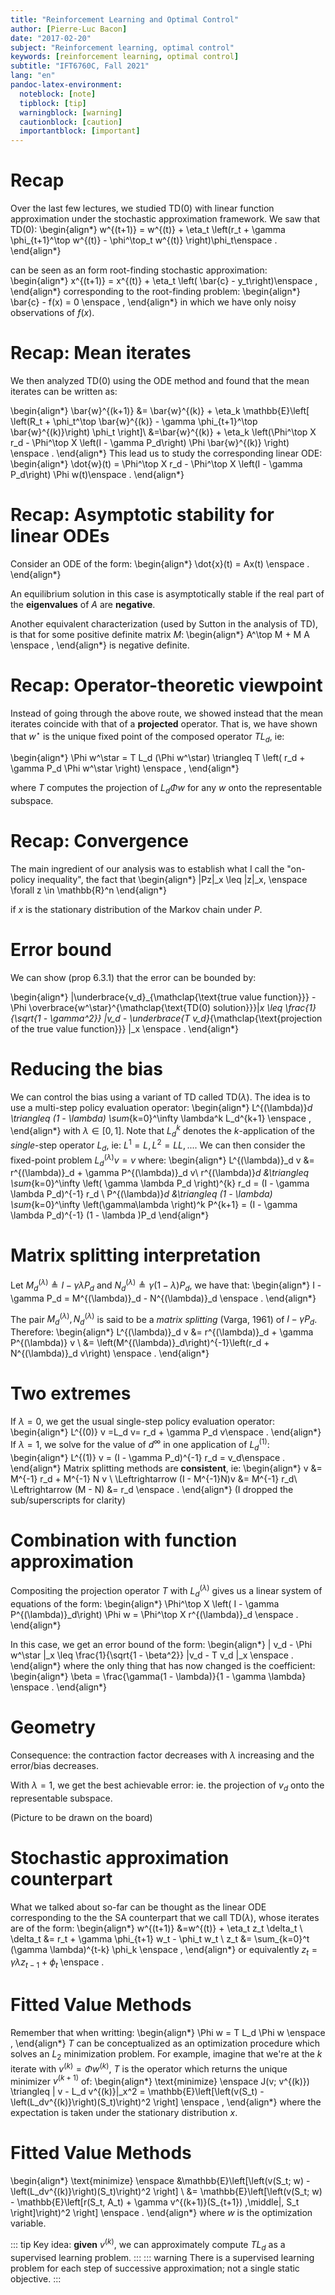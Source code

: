 ```yaml
---
title: "Reinforcement Learning and Optimal Control"
author: [Pierre-Luc Bacon]
date: "2017-02-20"
subject: "Reinforcement learning, optimal control"
keywords: [reinforcement learning, optimal control]
subtitle: "IFT6760C, Fall 2021"
lang: "en"
pandoc-latex-environment:
  noteblock: [note]
  tipblock: [tip]
  warningblock: [warning]
  cautionblock: [caution]
  importantblock: [important]
---
```


# Recap

Over the last few lectures, we studied TD(0) with linear function approximation under the stochastic approximation framework. 
We saw that TD(0):
\begin{align*}
w^{(t+1)} = w^{(t)} + \eta_t \left(r_t + \gamma \phi_{t+1}^\top w^{(t)} - \phi^\top_t w^{(t)} \right)\phi_t\enspace .
\end{align*}

can be seen as an form root-finding stochastic approximation:
\begin{align*}
x^{(t+1)} = x^{(t)} + \eta_t \left( \bar{c} - y_t\right)\enspace ,
\end{align*}
corresponding to the root-finding problem: 
\begin{align*}
\bar{c} - f(x) = 0 \enspace ,
\end{align*}
in which we have only noisy observations of $f(x)$.


# Recap: Mean iterates

We then analyzed TD(0) using the ODE method and found that the mean iterates can be written as:

\begin{align*}
\bar{w}^{(k+1)} &=  \bar{w}^{(k)} + \eta_k \mathbb{E}\left[  \left(R_t + \phi_t^\top \bar{w}^{(k)} - \gamma \phi_{t+1}^\top \bar{w}^{(k)}\right) \phi_t \right]\\
&=\bar{w}^{(k)} + \eta_k \left(\Phi^\top X r_d - \Phi^\top X \left(I - \gamma P_d\right) \Phi \bar{w}^{(k)} \right) \enspace .
\end{align*}
This lead us to study the corresponding linear ODE:
\begin{align*}
\dot{w}(t) = \Phi^\top X r_d - \Phi^\top X \left(I - \gamma P_d\right) \Phi w(t)\enspace .
\end{align*}

# Recap: Asymptotic stability for linear ODEs

Consider an ODE of the form:
\begin{align*}
\dot{x}(t) = Ax(t) \enspace . 
\end{align*}

An equilibrium solution in this case is asymptotically stable if the real part of the **eigenvalues** of $A$ are **negative**.

Another equivalent characterization (used by Sutton in the analysis of TD), is that for some positive definite matrix $M$: 
\begin{align*}
A^\top M + M A \enspace ,
\end{align*}
is negative definite. 

# Recap: Operator-theoretic viewpoint

Instead of going through the above route, we showed instead that the mean iterates coincide with that of a **projected** operator. That is, we have shown that $w^\star$ is the unique fixed point of the composed operator $T L_d$, ie:

\begin{align*}
\Phi w^\star = T L_d (\Phi w^\star) \triangleq T \left( r_d + \gamma P_d \Phi w^\star \right) \enspace ,
\end{align*}

where $T$ computes the projection of $L_d \Phi w$ for any $w$ onto the representable subspace.

# Recap: Convergence

The main ingredient of our analysis was to establish what I call the "on-policy inequality", the fact that \begin{align*}
\|Pz\|_x \leq \|z\|_x, \enspace \forall z \in \mathbb{R}^n
\end{align*}

if $x$ is the stationary distribution of the Markov chain under $P$. 

# Error bound

We can show (prop 6.3.1) that the error can be bounded by: 

\begin{align*}
\|\underbrace{v_d}_{\mathclap{\text{true value function}}} - \Phi \overbrace{w^\star}^{\mathclap{\text{TD(0) solution}}}\|_x \leq \frac{1}{\sqrt{1 - \gamma^2}} \|v_d - \underbrace{T v_d}_{\mathclap{\text{projection of the true value function}}} \|_x \enspace .
\end{align*}


# Reducing the bias

We can control the bias using a variant of TD called TD($\lambda$). The idea is to use a multi-step policy evaluation operator: 
\begin{align*}
L^{(\lambda)}_d \triangleq (1 - \lambda) \sum_{k=0}^\infty \lambda^k L_d^{k+1} \enspace ,
\end{align*} 
with $\lambda \in [0, 1]$. Note that $L_d^k$ denotes the $k$-application of the *single*-step operator $L_d$, ie: $L^1 = L, L^2 = L L, ...$.
We can then consider the fixed-point problem $L^{(\lambda)}_d v = v$ where:
\begin{align*}
L^{(\lambda)}_d v &= r^{(\lambda)}_d + \gamma P^{(\lambda)}_d v\\
r^{(\lambda)}_d &\triangleq \sum_{k=0}^\infty  \left( \gamma \lambda P_d \right)^{k} r_d = (I - \gamma \lambda P_d)^{-1} r_d \\
P^{(\lambda)}_d &\triangleq (1 - \lambda) \sum_{k=0}^\infty \left(\gamma\lambda \right)^k P^{k+1} = (I - \gamma \lambda P_d)^{-1} (1 - \lambda )P_d 
\end{align*}

# Matrix splitting interpretation

Let $M^{(\lambda)}_d \triangleq I - \gamma \lambda P_d$ and $N^{(\lambda)}_d \triangleq \gamma (1 - \lambda) P_d$, we have that: 
\begin{align*}
I - \gamma P_d = M^{(\lambda)}_d - N^{(\lambda)}_d \enspace .
\end{align*}

The pair $M^{(\lambda)}_d, N^{(\lambda)}_d$ is said to be a *matrix splitting* (Varga, 1961) of $I - \gamma P_d$. Therefore: 
\begin{align*}
L^{(\lambda)}_d v &= r^{(\lambda)}_d + \gamma P^{(\lambda)} v \\
&= \left(M^{(\lambda)}_d\right)^{-1}\left(r_d + N^{(\lambda)}_d v\right) \enspace .
\end{align*}

# Two extremes

If $\lambda = 0$, we get the usual single-step policy evaluation operator: 
\begin{align*}
L^{(0)} v =L_d v=  r_d + \gamma P_d v\enspace .
\end{align*}
If $\lambda = 1$, we solve for the value of $d^\infty$ in one application of $L_d^{(1)}$: 
\begin{align*}
L^{(1)} v = (I - \gamma P_d)^{-1} r_d = v_d\enspace .
\end{align*}
Matrix splitting methods are **consistent**, ie:
\begin{align*}
v &= M^{-1} r_d + M^{-1} N v \\
\Leftrightarrow (I - M^{-1}N)v &= M^{-1} r_d\\
\Leftrightarrow (M - N) &= r_d \enspace .
\end{align*}
(I dropped the sub/superscripts for clarity)

# Combination with function approximation

Compositing the projection operator $T$ with $L_d^{(\lambda)}$ gives us a linear system of equations of the form: 
\begin{align*}
\Phi^\top X \left( I - \gamma P^{(\lambda)}_d\right) \Phi w = \Phi^\top X r^{(\lambda)}_d \enspace .
\end{align*}

In this case, we get an error bound of the form: 
\begin{align*}
\| v_d - \Phi w^\star \|_x \leq \frac{1}{\sqrt{1 - \beta^2}} \|v_d - T v_d \|_x \enspace .
\end{align*}
where the only thing that has now changed is the coefficient: 
\begin{align*}
\beta = \frac{\gamma(1 - \lambda)}{1 - \gamma \lambda} \enspace .
\end{align*}

# Geometry

Consequence: the contraction factor decreases with $\lambda$ increasing and the error/bias decreases.

With $\lambda = 1$, we get the best achievable error: ie. the projection of $v_d$ onto the representable subspace.

(Picture to be drawn on the board)

# Stochastic approximation counterpart 

What we talked about so-far can be thought as the linear ODE corresponding to the the SA counterpart that we call TD($\lambda$), whose iterates are of the form: 
\begin{align*}
w^{(t+1)} &=w^{(t)} + \eta_t z_t \delta_t \\
\delta_t &= r_t + \gamma \phi_{t+1} w_t - \phi_t w_t \\
z_t &= \sum_{k=0}^t (\gamma \lambda)^{t-k} \phi_k \enspace ,
\end{align*}
or equivalently $z_t = \gamma \lambda z_{t-1} + \phi_t$ \enspace .

# Fitted Value Methods

Remember that when writting: 
\begin{align*}
\Phi w = T L_d \Phi w \enspace ,
\end{align*}
$T$ can be conceptualized as an optimization procedure which solves an $L_2$ minimization problem.
For example, imagine that we're at the $k$ iterate with $v^{(k)} = \Phi w^{(k)}$, $T$ is the operator which returns the unique minimizer $v^{(k+1)}$ of:
\begin{align*}
\text{minimize} \enspace J(v; v^{(k)}) \triangleq \| v - L_d v^{(k)}\|_x^2 = \mathbb{E}\left[\left(v(S_t) - \left(L_dv^{(k)}\right)(S_t)\right)^2 \right] \enspace ,
\end{align*}
where the expectation is taken under the stationary distribution $x$. 

# Fitted Value Methods

\begin{align*}
\text{minimize} \enspace &\mathbb{E}\left[\left(v(S_t; w) - \left(L_dv^{(k)}\right)(S_t)\right)^2 \right]  \\
&= \mathbb{E}\left[\left(v(S_t; w) - \mathbb{E}\left[r(S_t, A_t) + \gamma v^{(k+1)}(S_{t+1}) \,\middle|\, S_t \right]\right)^2 \right]  \enspace .
\end{align*}
where $w$ is the optimization variable. 

::: tip 
Key idea: **given** $v^{(k)}$, we can approximately compute $TL_d$ as a supervised learning problem.
:::
::: warning
There is a supervised learning problem for each step of successive approximation; not a single static objective.
:::
